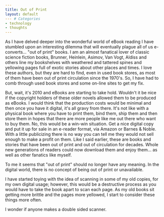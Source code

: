 ```yaml
---
title: Out of Print
layout: default
--- # Categories
- technology
- thoughts
---
```


As I have delved deeper into the wonderful world of eBook reading I have stumbled upon an interesting dilemma that will eventually plague all of us e-converts... "out of print" books. I am an almost fanatical lover of classic science fiction books, Brunner, Heinlein, Asimov, Van Vogt, Aldiss and others line my bookshelves with weathered and tattered spines and yellowing pages full of exotic stories about other places and times. I love these authors, but they are hard to find, even in used book stores, as most of them have been out of print circulation since the 1970's. So, I have had to comb through used book stores and some on-line sites to get my fix.

But, wait, it's 2010 and eBooks are starting to take hold. Wouldn't it be nice if the copyright holders of these older novels allowed them to be produced as eBooks. I would think that the production costs would be minimal and then once you have it digital, it's all gravy from there. It's not like with a physical book where you have to print them, bind them, ship them and then store them in hopes that there are more people like me out there who want to buy them. No, this would be a win-win situation. Get a nice digital copy and put it up for sale in an e-reader format, via Amazon or Barnes &amp; Noble. With a little publicizing there is no way you can tell me they would not sell enough to make a profit on them. Like I said earlier, these are books and stories that have been out of print and out of circulation for decades. Whole new generations of readers could now download them and enjoy them... as well as other fanatics like myself.

To me it seems that "out of print" should no longer have any meaning. In the digital world, there is no concept of being out of print or unavailable.

I have started toying with the idea of scanning in some of my old copies, for my own digital usage; however, this would be a destructive process as you would have to take the book apart to scan each page. As my old books sit getting more brittle and the pages more yellowed, I start to consider these things more often.

I wonder if anyone makes a double sided scanner.
